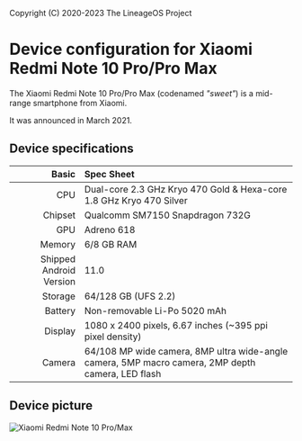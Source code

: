 Copyright (C) 2020-2023 The LineageOS Project

Device configuration for Xiaomi Redmi Note 10 Pro/Pro Max
=========================================

The Xiaomi Redmi Note 10 Pro/Pro Max (codenamed _"sweet"_) is a mid-range smartphone from Xiaomi.

It was announced in March 2021.

## Device specifications

Basic   | Spec Sheet
-------:|:-------------------------
CPU     | Dual-core 2.3 GHz Kryo 470 Gold & Hexa-core 1.8 GHz Kryo 470 Silver
Chipset | Qualcomm SM7150 Snapdragon 732G
GPU     | Adreno 618
Memory  | 6/8 GB RAM
Shipped Android Version | 11.0
Storage | 64/128 GB (UFS 2.2)
Battery | Non-removable Li-Po 5020 mAh
Display | 1080 x 2400 pixels, 6.67 inches (~395 ppi pixel density)
Camera  | 64/108 MP wide camera, 8MP ultra wide-angle camera, 5MP macro camera, 2MP depth camera, LED flash

## Device picture

![Xiaomi Redmi Note 10 Pro/Max](https://cdn.dxomark.com/wp-content/uploads/medias/post-79073/Xiaomi-Redmi-Note-10-Pro-_Yoast-image-packshot-review.jpg)